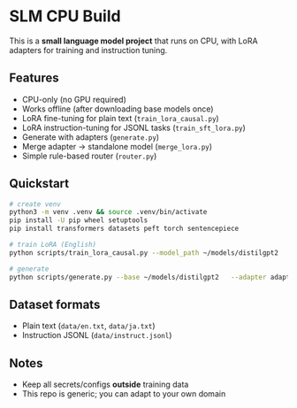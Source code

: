# SLM CPU Build

This is a **small language model project** that runs on CPU, with LoRA adapters for training and instruction tuning.

## Features
- CPU-only (no GPU required)
- Works offline (after downloading base models once)
- LoRA fine-tuning for plain text (`train_lora_causal.py`)
- LoRA instruction-tuning for JSONL tasks (`train_sft_lora.py`)
- Generate with adapters (`generate.py`)
- Merge adapter → standalone model (`merge_lora.py`)
- Simple rule-based router (`router.py`)

## Quickstart

```bash
# create venv
python3 -m venv .venv && source .venv/bin/activate
pip install -U pip wheel setuptools
pip install transformers datasets peft torch sentencepiece

# train LoRA (English)
python scripts/train_lora_causal.py --model_path ~/models/distilgpt2   --train_file data/en.txt --output_dir adapters/en_lora

# generate
python scripts/generate.py --base ~/models/distilgpt2   --adapter adapters/en_lora --prompt "Write a haiku about teamwork"
```

## Dataset formats
- Plain text (`data/en.txt`, `data/ja.txt`)
- Instruction JSONL (`data/instruct.jsonl`)

## Notes
- Keep all secrets/configs **outside** training data
- This repo is generic; you can adapt to your own domain
